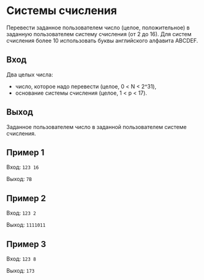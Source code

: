 # Системы счисления
Перевести заданное пользователем число (целое, положительное) в заданную пользователем систему счисления (от 2 до 16). 
Для систем счисления более 10 использовать буквы английского алфавита ABCDEF.

## Вход
Два целых числа: 
* число, которое надо перевести (целое, 0 < N < 2^31),
* основание системы счисления (целое, 1 < p < 17).

## Выход
Заданное пользователем число в заданной пользователем системе счисления.

## Пример 1
Вход: `123 16`

Выход: `7B`


## Пример 2
Вход: `123 2`

Выход: `1111011`


## Пример 3
Вход: `123 8`

Выход: `173`

